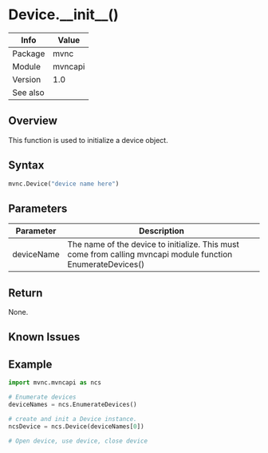 # Device.\_\_init\_\_()

|Info      | Value |
|----------|---------------|
|Package   |  mvnc         |
|Module    |  mvncapi      |
|Version   |  1.0          |
|See also||

## Overview
This function is used to initialize a device object.

## Syntax

```python
mvnc.Device("device name here")
```

## Parameters

|Parameter      | Description |
|---------------|---------------|
|deviceName     | The name of the device to initialize.  This must come from calling mvncapi module function EnumerateDevices()|

## Return 
None.

## Known Issues

## Example
```python
import mvnc.mvncapi as ncs

# Enumerate devices
deviceNames = ncs.EnumerateDevices()

# create and init a Device instance.
ncsDevice = ncs.Device(deviceNames[0])

# Open device, use device, close device

```
